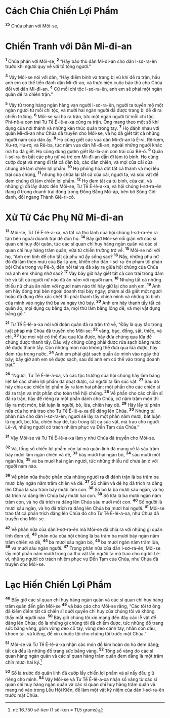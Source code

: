 # Cách Chia Chiến Lợi Phẩm
<sup><b>25</b></sup> Chúa phán với Môi-se, 
# Chiến Tranh với Dân Mi-đi-an
<sup><b>1</b></sup> Chúa phán với Môi-se, <sup><b>2</b></sup> “Hãy báo thù dân Mi-đi-an cho dân I-sơ-ra-ên trước khi ngươi quy về với tổ tông ngươi.”

<sup><b>3</b></sup> Vậy Môi-se nói với dân, “Hãy điểm binh và trang bị vũ khí để ra trận, hầu anh em có thể tiến đánh dân Mi-đi-an, và thực hiện cuộc báo thù cho Chúa đối với dân Mi-đi-an. <sup><b>4</b></sup> Cứ mỗi chi tộc I-sơ-ra-ên, anh em sẽ phái một ngàn quân để ra chiến trận.”

<sup><b>5</b></sup> Vậy từ trong hàng ngàn hàng vạn người I-sơ-ra-ên, người ta tuyển mộ một ngàn người từ mỗi chi tộc, và mười hai ngàn người đã được trang bị để đi ra chiến trường. <sup><b>6</b></sup> Môi-se sai họ ra trận, tức một ngàn người từ mỗi chi tộc. Phi-nê-a con trai Tư Tế Ê-lê-a-xa cũng ra trận. Ông mang theo một số khí dụng của nơi thánh và những kèn thúc quân trong tay. <sup><b>7</b></sup> Họ đánh nhau với quân Mi-đi-an như Chúa đã truyền cho Môi-se, và họ đã giết tất cả những người nam của dân ấy. <sup><b>8</b></sup> Họ cũng giết các vua dân Mi-đi-an là Ê-vi, Rê-kem, Xu-rơ, Hu-rơ, và Rê-ba, tức năm vua dân Mi-đi-an, ngoài những người khác mà họ đã giết. Họ cũng dùng gươm giết Ba-la-am con trai của Bê-ô. <sup><b>9</b></sup> Quân I-sơ-ra-ên bắt các phụ nữ và trẻ em Mi-đi-an dẫn đi làm tù binh. Họ cũng cướp đoạt và mang đi tất cả đàn bò, các đàn chiên, và mọi của cải của chúng để làm chiến lợi phẩm. <sup><b>10</b></sup> Họ phóng hỏa đốt tất cả thành và mọi lều trại của chúng, <sup><b>11</b></sup> nhưng họ chừa lại tất cả của cải, người ta, và súc vật để đem chúng đi làm chiến lợi phẩm. <sup><b>12</b></sup> Họ đem tất cả tù binh, của cải, và những gì đã lấy được đến Môi-se, Tư Tế Ê-lê-a-xa, và hội chúng I-sơ-ra-ên đang ở trong doanh trại đóng trong Ðồng Bằng Mô-áp, bên bờ Sông Giô-đanh, đối ngang Thành Giê-ri-cô.


# Xử Tử Các Phụ Nữ Mi-đi-an
<sup><b>13</b></sup> Môi-se, Tư Tế Ê-lê-a-xa, và tất cả thủ lãnh của hội chúng I-sơ-ra-ên ra tận bên ngoài doanh trại để đón họ. <sup><b>14</b></sup> Bấy giờ Môi-se nổi giận với các sĩ quan chỉ huy đội quân, tức các sĩ quan chỉ huy hàng ngàn quân và các sĩ quan chỉ huy hàng trăm quân, vừa từ chiến trường trở về. <sup><b>15</b></sup> Môi-se nói với họ, “Anh em tính để cho tất cả phụ nữ ấy sống sao? <sup><b>16</b></sup> Nầy, những phụ nữ đó đã làm theo mưu của Ba-la-am, khiến cho dân I-sơ-ra-ên phạm tội phản bội Chúa trong vụ Pê-ô, đến nỗi tai vạ đã xảy ra giữa hội chúng của Chúa mà anh em không nhớ sao? <sup><b>17</b></sup> Vậy bây giờ hãy giết tất cả con trai trong đám trẻ và tất cả người nữ nào đã ăn nằm với người nam. <sup><b>18</b></sup> Nhưng tất cả những thiếu nữ chưa ăn nằm với người nam nào thì hãy giữ lại cho anh em. <sup><b>19</b></sup> Anh em hãy đóng trại bên ngoài doanh trại bảy ngày; phàm ai đã giết một người hoặc đã đụng đến xác chết thì phải thanh tẩy chính mình và những tù binh của mình vào ngày thứ ba và ngày thứ bảy. <sup><b>20</b></sup> Anh em hãy thanh tẩy tất cả quần áo, mọi dụng cụ bằng da, mọi thứ làm bằng lông dê, và mọi vật dụng bằng gỗ.”

<sup><b>21</b></sup> Tư Tế Ê-lê-a-xa nói với đoàn quân đã ra trận trở về, “Ðây là quy tắc trong luật pháp mà Chúa đã truyền cho Môi-se: <sup><b>22</b></sup> vàng, bạc, đồng, sắt, thiếc, và chì, <sup><b>23</b></sup> tức mọi vật có thể đưa qua lửa được, hãy đưa chúng qua lửa để chúng được thanh tẩy. Dầu vậy chúng cũng phải được rửa sạch bằng nước để được thanh tẩy. Còn những món nào không thể đưa qua lửa được, hãy đem rửa trong nước. <sup><b>24</b></sup> Anh em phải giặt sạch quần áo mình vào ngày thứ bảy; bấy giờ anh em sẽ được sạch, sau đó anh em có thể vào trong doanh trại.”

<sup><b>26</b></sup> “Ngươi, Tư Tế Ê-lê-a-xa, và các tộc trưởng của hội chúng hãy làm bảng liệt kê các chiến lợi phẩm đã đoạt được, cả người ta lẫn súc vật. <sup><b>27</b></sup> Sau đó hãy chia các chiến lợi phẩm ấy ra làm hai phần; một phần cho các chiến sĩ đã ra trận và một phần cho toàn thể hội chúng. <sup><b>28</b></sup> Về phần cho các chiến sĩ đã ra trận, hãy để riêng ra một phần dành cho Chúa, cứ năm trăm món thì lấy ra một món, bất luận là người, bò, lừa, chiên hay dê. <sup><b>29</b></sup> Hãy lấy từ phân nửa của họ mà trao cho Tư Tế Ê-lê-a-xa để dâng lên Chúa. <sup><b>30</b></sup> Nhưng từ phân nửa cho dân I-sơ-ra-ên, ngươi sẽ lấy ra một phần năm mươi, bất luận là người, bò, lừa, chiên hay dê, tức trong tất cả súc vật, mà trao cho người Lê-vi, những người có trách nhiệm phục vụ Ðền Tạm của Chúa.”

<sup><b>31</b></sup> Vậy Môi-se và Tư Tế Ê-lê-a-xa làm y như Chúa đã truyền cho Môi-se.

<sup><b>32</b></sup> Vả, tổng số chiến lợi phẩm còn lại mà quân lính đã mang về là sáu trăm bảy mươi lăm ngàn chiên và dê, <sup><b>33</b></sup> bảy mươi hai ngàn bò, <sup><b>34</b></sup> sáu mươi mốt ngàn lừa, <sup><b>35</b></sup> và ba mươi hai ngàn người, tức những thiếu nữ chưa ăn ở với người nam nào.

<sup><b>36</b></sup> Về phân nửa thuộc phần của những người ra đi đánh trận là ba trăm ba mươi bảy ngàn năm trăm chiên và dê. <sup><b>37</b></sup> Số chiên và dê họ đã trích ra dâng lên Chúa là sáu trăm bảy mươi lăm con. <sup><b>38</b></sup> Số bò là ba mươi sáu ngàn, và họ đã trích ra dâng lên Chúa bảy mươi hai con. <sup><b>39</b></sup> Số lừa là ba mươi ngàn năm trăm con, và họ đã trích ra dâng lên Chúa sáu mươi mốt con. <sup><b>40</b></sup> Số người là mười sáu ngàn, và họ đã trích ra dâng lên Chúa ba mươi hai người. <sup><b>41</b></sup> Môi-se trao tất cả phần trích dâng lên Chúa đó cho Tư Tế Ê-lê-a-xa, như Chúa đã truyền cho Môi-se.

<sup><b>42</b></sup> Về phân nửa của dân I-sơ-ra-ên mà Môi-se đã chia ra với những gì quân lính đem về, <sup><b>43</b></sup> phân nửa của hội chúng là ba trăm ba mươi bảy ngàn năm trăm chiên và dê, <sup><b>44</b></sup> ba mươi sáu ngàn bò, <sup><b>45</b></sup> ba mươi ngàn năm trăm lừa, <sup><b>46</b></sup> và mười sáu ngàn người. <sup><b>47</b></sup> Trong phân nửa của dân I-sơ-ra-ên, Môi-se lấy một phần năm mươi trong cả thú vật lẫn người ta mà trao cho người Lê-vi, những người có trách nhiệm phục vụ Ðền Tạm của Chúa, như Chúa đã truyền cho Môi-se.


# Lạc Hiến Chiến Lợi Phẩm
<sup><b>48</b></sup> Bấy giờ các sĩ quan chỉ huy hàng ngàn quân và các sĩ quan chỉ huy hàng trăm quân đến gần Môi-se <sup><b>49</b></sup> và báo cáo cho Môi-se rằng, “Các tôi tớ ông đã kiểm điểm tất cả chiến sĩ dưới quyền chỉ huy của chúng tôi và không thấy mất người nào. <sup><b>50</b></sup> Bây giờ chúng tôi xin mang đến đây các lễ vật để dâng lên Chúa; đó là những gì chúng tôi đã chiếm được, tức những đồ trang sức bằng vàng, gồm vòng đeo cổ tay, vòng đeo cánh tay, nhẫn con dấu, khoen tai, và kiềng, để xin chuộc tội cho chúng tôi trước mặt Chúa.”

<sup><b>51</b></sup> Môi-se và Tư Tế Ê-lê-a-xa nhận các món đồ kim hoàn do họ đem dâng; tất cả đều là những đồ trang sức bằng vàng. <sup><b>52</b></sup> Tổng số vàng do các sĩ quan hàng ngàn quân và các sĩ quan hàng trăm quân đem dâng là một trăm chín mươi hai ký.[^1]

<sup><b>53</b></sup> Số là trước đó quân lính đã cướp lấy chiến lợi phẩm và ai nấy đều giữ riêng cho mình. <sup><b>54</b></sup> Vậy Môi-se và Tư Tế Ê-lê-a-xa nhận số vàng từ các sĩ quan chỉ huy hàng ngàn quân và các sĩ quan chỉ huy hàng trăm quân và mang nó vào trong Lều Hội Kiến, để làm một vật kỷ niệm của dân I-sơ-ra-ên trước mặt Chúa.

[^1]: nt: 16.750 *sê-ken* (1 sê-ken = 11,5 grams)